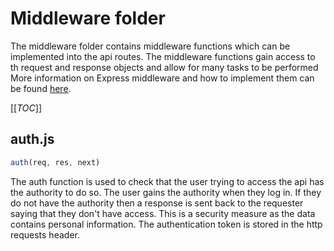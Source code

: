# Middleware folder

The middleware folder contains middleware functions which can be implemented into the api routes. The middleware functions gain access to th request and response objects and allow for many tasks to be performed More information on Express middleware and how to implement them can be found [here](https://expressjs.com/en/guide/writing-middleware.html).

[[_TOC_]]

## auth.js

```javascript
auth(req, res, next)
```

The auth function is used to check that the user trying to access the api has the authority to do so. The user gains the authority when they log in. If they do not have the authority then a response is sent back to the requester saying that they don't have access. This is a security measure as the data contains personal information. The authentication token is stored in the http requests header.
